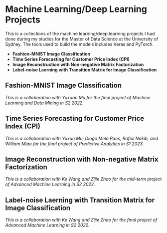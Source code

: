 # Machine Learning/Deep Learning Projects

This is a collections of the machine learning/deep learning projects I had done during my studies for the Master of Data Science at the University of Sydney. The tools used to build the models includes Keras and PyTorch.

- **Fashion-MNIST Image Classification**
- **Time Series Forecasting for Customer Price Index (CPI)**
- **Image Reconstruction with Non-negative Matrix Factorization**
- **Label-noise Laerning with Transition Matrix for Image Classification**

## Fashion-MNIST Image Classification

*This is a collaboration with Yuxuan Mu for the final project of Machine Learning and Data Mining in S2 2022.*

## Time Series Forecasting for Customer Price Index (CPI)

*This is a collaboration with Yuxun Mu, Diogo Melo Paes, Rafiul Nakib, and William Miao for the final project of Predictive Analytics in S1 2023.*


## Image Reconstruction with Non-negative Matrix Factorization

*This is a collaboration with Ke Wang and Zijie Zhao for the mid-term project of Advanced Machine Learning in S2 2022.*

## Label-noise Laerning with Transition Matrix for Image Classification

*This is a collaboration with Ke Wang and Zijie Zhao for the final project of Advanced Machine Learning in S2 2022.*
